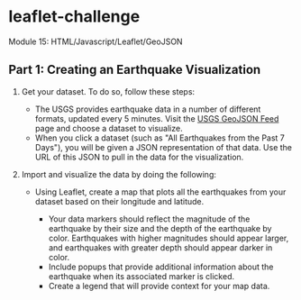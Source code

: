 # leaflet-challenge
Module 15: HTML/Javascript/Leaflet/GeoJSON

## Part 1: Creating an Earthquake Visualization

1. Get your dataset. To do so, follow these steps:
  	- The USGS provides earthquake data in a number of different formats, updated every 5 minutes. Visit the [USGS GeoJSON Feed](https://earthquake.usgs.gov/earthquakes/feed/v1.0/geojson.php) page and choose a dataset to visualize. 
	- When you click a dataset (such as "All Earthquakes from the Past 7 Days"), you will be given a JSON representation of that data. Use the URL of this JSON to pull in the data for the visualization. 
2. Import and visualize the data by doing the following:

	- Using Leaflet, create a map that plots all the earthquakes from your dataset based on their longitude and latitude.

		- Your data markers should reflect the magnitude of the earthquake by their size and the depth of the earthquake by color. Earthquakes with higher magnitudes should appear larger, and earthquakes with greater depth should appear darker in color.
		- Include popups that provide additional information about the earthquake when its associated marker is clicked.
		- Create a legend that will provide context for your map data.
